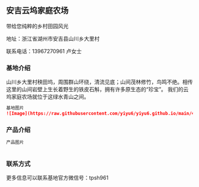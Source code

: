 ## 安吉云坞家庭农场

带给您纯粹的乡村田园风光

地址：浙江省湖州市安吉县山川乡大里村

联系电话：13967270961 卢女士

### 基地介绍

山川乡大里村秧田坞，周围群山环绕，清流见底；山间茂林修竹，鸟鸣不绝。相传这里的山间岩壁上生长着野生的铁皮石斛，拥有许多原生态的“珍宝”。
我们的云坞家庭农场就位于这绿水青山之间。

```markdown
基地图片
![Image](https://raw.githubusercontent.com/yiyu6/yiyu6.github.io/main/4471CE04-C502-42CE-B71E-630A9FF22E44.jpeg)


```


### 产品介绍

```markdown
产品图片



```



### 联系方式

更多信息可以联系基地官方微信号：tpsh961




